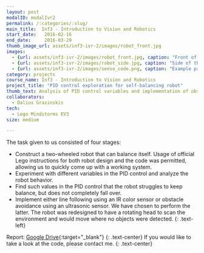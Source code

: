 ```yaml
---
layout: post
modalID: modalIvr2
permalink: /:categories/:slug/
main_title:  Inf3 - Introduction to Vision and Robotics
start_date:   2016-02-16
end_date:     2016-03-29
thumb_image_url: assets/inf3-ivr-2/images/robot_front.jpg
images:
  - {url: assets/inf3-ivr-2/images/robot_front.jpg, caption: "Front of the robot as it is running.", id: robot_front}
  - {url: assets/inf3-ivr-2/images/robot_side.jpg, caption: "Side of the robot as it is running.", id: robot_side}
  - {url: assets/inf3-ivr-2/images/sense_code.png, caption: "Example procedure for the robot to look around and choose an obstacle-free path before going. This is also an example of the block-based language we used to write the program.", id: sense_code}
category: projects
course_name: Inf3 - Introduction to Vision and Robotics
project_title: "PID control exploration for self-balancing robot"
thumb_text: Analysis of PID control variables and implementation of obstacle avoidance behavior in a two-wheeled self-balancing robot
collaborators:
  - Dalius Grazinskis
tech:
  - Lego Mindstorms EV3
size: medium

---
```


<div class="post-content-markdown">

The task given to us consisted of four stages:
* Construct a two-wheeled robot that can balance itself. Usage of official Lego instructions for both robot design and the code was permitted, allowing us to quickly come up with a working system.
* Experiment with different variables in the PID control and analyze the robot behavior.
* Find such values in the PID control that the robot struggles to keep balance, but does not completely fall over.
* Implement either line following using an IR color sensor or obstacle avoidance using an ultrasonic sensor. We have chosen to perform the latter. The robot was redesigned to have a rotating head to scan the environment and would move where no objects were detected.
{: .text-left}

Report: [Google Drive](https://drive.google.com/open?id=1SnbbNkHMdz9dvIcwKRAZnuuKPNzqTMip){:target="_blank"}
{: .text-center}
If you would like to take a look at the code, please contact me.
{: .text-center}

</div>
